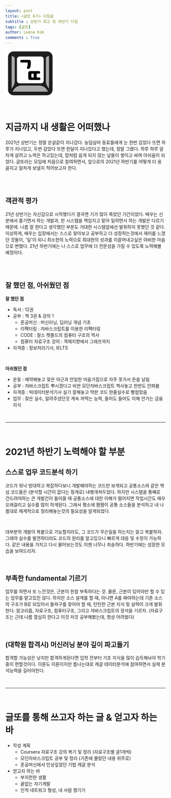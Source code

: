 ```yaml
---
layout: post
title: <글또 6기> 다짐글
subtitle : 상반기 회고 및 하반기 다짐
tags: [글또]
author: Leena Kim
comments : True
---
```


![geultto_logo](/assets/img/post_img/geultto_logo.png)

<br>

# 지금까지 내 생활은 어떠했나

2021년 상반기는 정말 쏜살같이 지나갔다. 농담삼아 동료들에게 눈 한번 감았다 뜨면 하루가 지나있고, 두번 감았다 뜨면 한달이 지나있다고 했는데, 정말 그랬다. 하루 하루 알차게 살려고 노력은 하고있는데, 맘처럼 쉽게 되지 않는 날들이 쌓이고 싸여 아쉬움이 되었다. 글또라는 모임에 처음으로 참여하면서, 앞으로의 2021년 하반기를 어떻게 더 옹골지고 알차게 보낼지 적어보고자 한다. 

<br><br>

## 객관적 평가

21년 상반기는 자신감으로 시작했다가 결국엔 기가 많이 죽었던 기간이었다. 배우는 신분에서 즐기면서 하는 개발과, 한 시스템을 책임지고 맡아 일하면서 하는 개발은 다르기 때문에. 나름 잘 한다고 생각했던 부분도 거대한 시스템앞에선 발휘하지 못했던 것 같다. 이상하게, 배우는 입장에서는 스스로 찾아보고 공부하고 더 성장하는것에서 재미를 느꼈던 것들이, '일'이 되니 최소한의 노력으로 최대한의 성과를 이끌어내고싶은 야비한 마음으로 변했다. 21년 하반기에는 나 스스로 업무에 더 전문성을 가질 수 있도록 노력해볼 예정이다.

<br><br>

## 잘 했던 점, 아쉬웠던 점

**잘 했던 점**

- 독서 : 12권
- 공부 : 책 3권 & 강의 1
  - 혼공머신 : 머신러닝, 딥러닝 개념 기초 
  - 리팩터링 : 자바스크립트를 이용한 리팩터링 
  - CODE : 찰스 펫졸드의 컴퓨터 구조의 역사
  - 컴퓨터 자료구조 강의 : 객체지향에서 그래프까지
- 자격증 : 정보처리기사, IELTS

<br>

**아쉬웠던 점**

- 운동 : 예약해놓고 잦은 야근과 안일한 마음가짐으로 자주 못가서 돈을 날림 
- 공부 : 자바스크립트 뿌시겠다고 비싼 모던자바스크립트 책사놓고 한번도 안펴봄
- 자격증 : 빅데이터분석기사 실기 잘해놓고 막판 코드 한줄실수로 빵점맞음
- 업무 : 잦은 실수, 알려주셨던것 계속 까먹는 능력, 들어도 들어도 이해 안가는 금융지식 

<br>

<hr>

<br>

# 2021년 하반기 노력해야 할 부분

## 스스로 업무 코드분석 하기 

코드가 워낙 방대하고 복잡하다보니 개발해야하는 코드만 보게되고 공통소스와 같은 핵심 코드들은 (분석할 시간이 없다는 핑계로) 내팽개쳐두었다. 하지만 시스템을 통째로 건드려야하는 큰 개발건이 들어올 때 공통소스에 대한 이해가 떨어지면 작업시간도 매우 오래걸리고 실수를 많이 하게된다. 그래서 평소에 짬짬이 공통 소스들을 분석하고 내 나름대로 체계적으로 정리해놓는것의 필요성을 알게되었다. 

<br>

대부분의 개발이 복붙으로 가능할지라도, 그 코드가 무슨일을 하는지는 알고 복붙하자. 그래야 실수를 발견하더라도 코드의 원리를 알고있으니 빠르게 대응 및 수정이 가능하다. 같은 내용을 가지고 다시 물어보는것도 이젠 너무나 죄송하다. 하반기에는 성장한 모습을 보여드리자. 

<br>

## 부족한 fundamental 기르기

업무를 하면서 또 느낀것은, 근본이 한참 부족하다는 것. 물론, 근본이 있어야만 할 수 있는 업무를 맡고있진 않다. 하지만 소스 설계를 할 때, 아니면 A를 짜야하는데 기존 소스의 구조가 B로 되있어서 돌파구를 찾아야 할 때, 탄탄한 근본 지식 및 실력이 크게 발휘한다. 알고리즘, 자료구조, 컴퓨터구조, 그리고 자바스크립트의 정석을 기르자. (자료구조는 근데 나름 열심히 한다고 이것 저것 공부해봤는데, 항상 어려웠다)

<br>

## (대학원 합격시) 머신러닝 분야 깊이 파고들기 

합격할 가능성은 낮지만 합격하게된다면 입학 전부터 기초 지식을 많이 습득해놔야 학기중이 편할것이다. 이론도 이론이지만 틈나는대로 캐글 데이터분석에 참여하면서 실제 분석능력을 길러야한다. 

<br>

<hr>

<br>

# 글또를 통해 쓰고자 하는 글 & 얻고자 하는 바

- 작성 계획
  - Coursera 자료구조 강의 복기 및 정리 (자료구조별 글1개씩)
  - 모던자바스크립트 공부 및 정리 (기존에 몰랐던 내용 위주로)
  - 혼공머신에서 인상깊었던 기법 캐글 분석 
- 얻고자 하는 바 
  - 부지런한 생활
  - 끝없는 자기계발
  - 인적 네트워크 형성, 내 사람 챙기기 

